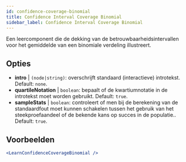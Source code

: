 ```yaml
---
id: confidence-coverage-binomial
title: Confidence Interval Coverage Binomial
sidebar_label: Confidence Interval Coverage Binomial
---
```


Een leercomponent die de dekking van de betrouwbaarheidsintervallen voor het gemiddelde van een binomiale verdeling illustreert.

## Opties

* __intro__ | `(node|string)`: overschrijft standaard (interactieve) introtekst. Default: `none`.
* __quartileNotation__ | `boolean`: bepaalt of de kwartiumnotatie in de introtekst moet worden gebruikt. Default: `true`.
* __sampleStats__ | `boolean`: controleert of men bij de berekening van de standaardfout moet kunnen schakelen tussen het gebruik van het steekproefaandeel of de bekende kans op succes in de populatie.. Default: `true`.


## Voorbeelden

```jsx live
<LearnConfidenceCoverageBinomial />
```


